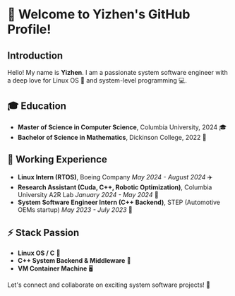 # 👋 Welcome to Yizhen's GitHub Profile!

## Introduction

Hello! My name is **Yizhen**. I am a passionate system software engineer with a deep love for Linux OS 🐧 and system-level programming 💻.

## 🎓 Education

- **Master of Science in Computer Science**, Columbia University, 2024 🎓
- **Bachelor of Science in Mathematics**, Dickinson College, 2022 📘

## 💼 Working Experience

- **Linux Intern (RTOS)**, Boeing Company *May 2024 - August 2024* ✈️
- **Research Assistant (Cuda, C++, Robotic Optimization)**, Columbia University A2R Lab *January 2024 - May 2024* 🤖
- **System Software Engineer Intern (C++ Backend)**, STEP (Automotive OEMs startup) *May 2023 - July 2023* 🚗

## ⚡ Stack Passion

- **Linux OS / C** 🐧
- **C++ System Backend & Middleware** 🔧
- **VM Container Machine** 🖥️

Let's connect and collaborate on exciting system software projects! 🌟
